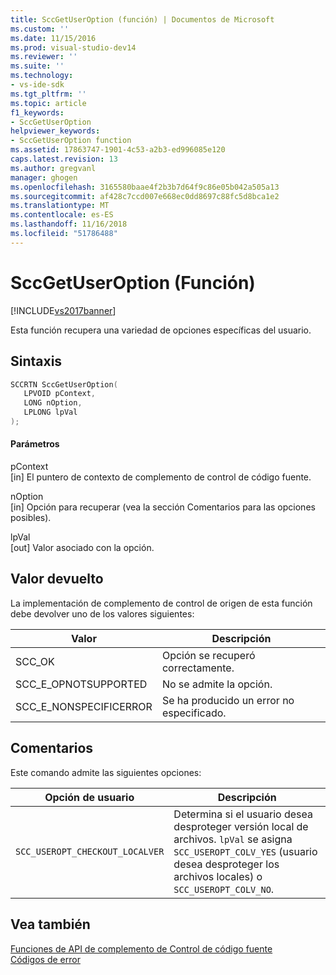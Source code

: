 ```yaml
---
title: SccGetUserOption (función) | Documentos de Microsoft
ms.custom: ''
ms.date: 11/15/2016
ms.prod: visual-studio-dev14
ms.reviewer: ''
ms.suite: ''
ms.technology:
- vs-ide-sdk
ms.tgt_pltfrm: ''
ms.topic: article
f1_keywords:
- SccGetUserOption
helpviewer_keywords:
- SccGetUserOption function
ms.assetid: 17863747-1901-4c53-a2b3-ed996085e120
caps.latest.revision: 13
ms.author: gregvanl
manager: ghogen
ms.openlocfilehash: 3165580baae4f2b3b7d64f9c86e05b042a505a13
ms.sourcegitcommit: af428c7ccd007e668ec0dd8697c88fc5d8bca1e2
ms.translationtype: MT
ms.contentlocale: es-ES
ms.lasthandoff: 11/16/2018
ms.locfileid: "51786488"
---
```

# <a name="sccgetuseroption-function"></a>SccGetUserOption (Función)
[!INCLUDE[vs2017banner](../includes/vs2017banner.md)]

Esta función recupera una variedad de opciones específicas del usuario.  
  
## <a name="syntax"></a>Sintaxis  
  
```cpp  
SCCRTN SccGetUserOption(  
   LPVOID pContext,  
   LONG nOption,  
   LPLONG lpVal  
);  
```  
  
#### <a name="parameters"></a>Parámetros  
 pContext  
 [in] El puntero de contexto de complemento de control de código fuente.  
  
 nOption  
 [in] Opción para recuperar (vea la sección Comentarios para las opciones posibles).  
  
 lpVal  
 [out] Valor asociado con la opción.  
  
## <a name="return-value"></a>Valor devuelto  
 La implementación de complemento de control de origen de esta función debe devolver uno de los valores siguientes:  
  
|Valor|Descripción|  
|-----------|-----------------|  
|SCC_OK|Opción se recuperó correctamente.|  
|SCC_E_OPNOTSUPPORTED|No se admite la opción.|  
|SCC_E_NONSPECIFICERROR|Se ha producido un error no especificado.|  
  
## <a name="remarks"></a>Comentarios  
 Este comando admite las siguientes opciones:  
  
|Opción de usuario|Descripción|  
|-----------------|-----------------|  
|`SCC_USEROPT_CHECKOUT_LOCALVER`|Determina si el usuario desea desproteger versión local de archivos. `lpVal` se asigna `SCC_USEROPT_COLV_YES` (usuario desea desproteger los archivos locales) o `SCC_USEROPT_COLV_NO`.|  
  
## <a name="see-also"></a>Vea también  
 [Funciones de API de complemento de Control de código fuente](../extensibility/source-control-plug-in-api-functions.md)   
 [Códigos de error](../extensibility/error-codes.md)

